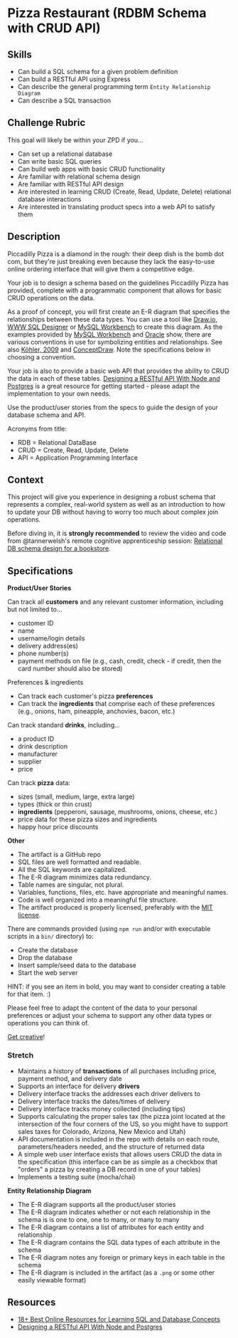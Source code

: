 # Pizza Restaurant (RDBM Schema with CRUD API)

## Skills

- Can build a SQL schema for a given problem definition
- Can build a RESTful API using Express
- Can describe the general programming term `Entity Relationship Diagram`
- Can describe a SQL transaction

## Challenge Rubric

This goal will likely be within your ZPD if you...

- Can set up a relational database
- Can write basic SQL queries
- Can build web apps with basic CRUD functionality
- Are familiar with relational schema design
- Are familiar with RESTful API design
- Are interested in learning CRUD (Create, Read, Update, Delete) relational database interactions
- Are interested in translating product specs into a web API to satisfy them

## Description

Piccadilly Pizza is a diamond in the rough: their deep dish is the bomb dot com, but they're just breaking even because they lack the easy-to-use online ordering interface that will give them a competitive edge.

Your job is to design a schema based on the guidelines Piccadilly Pizza has provided, complete with a programmatic component that allows for basic CRUD operations on the data.

As a proof of concept, you will first create an E-R diagram that specifies the relationships between these data types. You can use a tool like [Draw.io](https://www.draw.io/?splash=0&libs=er;general;advanced;uml;basic;flowchart;arrows), [WWW SQL Designer](http://ondras.zarovi.cz/sql/demo/) or [MySQL Workbench](https://www.mysql.com/products/workbench/) to create this diagram. As the examples provided by [MySQL Workbench](https://www.mysql.com/common/images/products/MySQL_Workbench_Visual_Design_Mac.png) and [Oracle](https://docs.oracle.com/cd/A87860_01/doc/java.817/a81358/05_dev1.htm#18622) show, there are various conventions in use for symbolizing entities and relationships. See also [Köhler, 2009](http://ce-gmbh.com/Databases/ChenVsCrow.htm) and [ConceptDraw](http://www.conceptdraw.com/How-To-Guide/erd-entity-relationship-diagram-symbols). Note the specifications below in choosing a convention.

Your job is also to provide a basic web API that provides the ability to CRUD the data in each of these tables. [Designing a RESTful API With Node and Postgres](http://mherman.org/blog/2016/03/13/designing-a-restful-api-with-node-and-postgres/#.WAqKX5MrKRt) is a great resource for getting started - please adapt the implementation to your own needs.

Use the product/user stories from the specs to guide the design of your database schema and API.

Acronyms from title:

- RDB = Relational DataBase
- CRUD = Create, Read, Update, Delete
- API = Application Programming Interface

## Context

This project will give you experience in designing a robust schema that represents a complex, real-world system as well as an introduction to how to update your DB without having to worry too much about complex join operations.

Before diving in, it is **strongly recommended** to review the video and code from @tannerwelsh's remote cognitive apprenticeship session: [Relational DB schema design for a bookstore](https://github.com/GuildCrafts/cog-app/tree/master/sessions/02-bookstore-db-schema-20161026).

## Specifications

**Product/User Stories**

Can track all **customers** and any relevant customer information, including but not limited to...
- customer ID
- name
- username/login details
- delivery address(es)
- phone number(s)
- payment methods on file (e.g., cash, credit, check - if credit, then the card number should also be stored)

Preferences & ingredients
- Can track each customer's pizza **preferences**
- Can track the **ingredients** that comprise each of these preferences (e.g., onions, ham, pineapple, anchovies, bacon, etc.)

Can track standard **drinks**, including...
- a product ID
- drink description
- manufacturer
- supplier
- price

Can track **pizza** data:
- sizes (small, medium, large, extra large)
- types (thick or thin crust)
- **ingredients** (pepperoni, sausage, mushrooms, onions, cheese, etc.)
- price data for these pizza sizes and ingredients
- happy hour price discounts

**Other**
- The artifact is a GitHub repo
- SQL files are well formatted and readable.
- All the SQL keywords are capitalized.
- The E-R diagram minimizes data redundancy.
- Table names are singular, not plural.
- Variables, functions, files, etc. have appropriate and meaningful names.
- Code is well organized into a meaningful file structure.
- The artifact produced is properly licensed, preferably with the [MIT license](https://opensource.org/licenses/MIT).

There are commands provided (using `npm run` and/or with executable scripts in a `bin/` directory) to:
- Create the database
- Drop the database
- Insert sample/seed data to the database
- Start the web server

HINT: if you see an item in bold, you may want to consider creating a table for that item. :)

Please feel free to adapt the content of the data to your personal preferences or adjust your schema to support any other data types or operations you can think of.

[Get creative](https://www.youtube.com/watch?v=9C_HReR_McQ)!

### Stretch

- Maintains a history of **transactions** of all purchases including price, payment method, and delivery date
- Supports an interface for delivery **drivers**
- Delivery interface tracks the addresses each driver delivers to
- Delivery interface tracks the dates/times of delivery
- Delivery interface tracks money collected (including tips)
- Supports calculating the proper sales tax (the pizza joint located at the intersection of the four corners of the US, so you might have to support sales taxes for Colorado, Arizona, New Mexico and Utah)
- API documentation is included in the repo with details on each route, parameters/headers needed, and the structure of returned data
- A simple web user interface exists that allows users CRUD the data in the specification (this interface can be as simple as a checkbox that "orders" a pizza by creating a DB record in one of your tables)
- Implements a testing suite (mocha/chai)

**Entity Relationship Diagram**

- The E-R diagram supports all the product/user stories
- The E-R diagram indicates whether or not each relationship in the schema is is one to one, one to many, or many to many
- The E-R diagram contains a list of attributes for each entity and relationship
- The E-R diagram contains the SQL data types of each attribute in the schema
- The E-R diagram notes any foreign or primary keys in each table in the schema
- The E-R diagram is included in the artifact (as a `.png` or some other easily viewable format)

## Resources

- [18+ Best Online Resources for Learning SQL and Database Concepts](http://www.vertabelo.com/blog/notes-from-the-lab/18-best-online-resources-for-learning-sql-and-database)
- [Designing a RESTful API With Node and Postgres](http://mherman.org/blog/2016/03/13/designing-a-restful-api-with-node-and-postgres/#.WAqKX5MrKRt)
